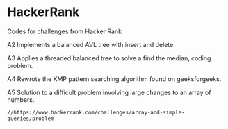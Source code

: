# HackerRank
Codes for challenges from Hacker Rank

A2 Implements a balanced AVL tree with insert and delete.

A3 Applies a threaded balanced tree to solve a find the median, coding problem.

A4 Rewrote the KMP pattern searching algorithm found on geeksforgeeks.

A5 Solution to a difficult problem involving large changes to an array of numbers.

    //https://www.hackerrank.com/challenges/array-and-simple-queries/problem 

